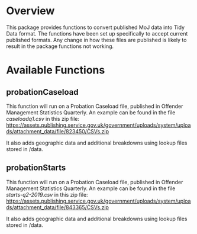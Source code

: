 # Overview

This package provides functions to convert published MoJ data into Tidy Data format. The functions have been set up specifically to accept current published formats. Any change in how these files are published is likely to result in the package functions not working.


# Available Functions

## probationCaseload

This function will run on a Probation Caseload file, published in Offender Management Statistics Quarterly. An example can be found in the file *caseloadq1.csv* in this zip file: https://assets.publishing.service.gov.uk/government/uploads/system/uploads/attachment_data/file/823450/CSVs.zip

It also adds geographic data and additional breakdowns using lookup files stored in /data.

## probationStarts

This function will run on a Probation Caseload file, published in Offender Management Statistics Quarterly. An example can be found in the file *starts-q2-2019.csv* in this zip file: https://assets.publishing.service.gov.uk/government/uploads/system/uploads/attachment_data/file/843365/CSVs.zip

It also adds geographic data and additional breakdowns using lookup files stored in /data.
